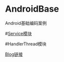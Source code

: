 # AndroidBase
Android基础编码案例<br/>


#[Service模块](https://github.com/waylen505/AndroidBase/tree/master/service/src/main/java/com/servicedemo/project)

#HandlerThread模块

[Blog链接](http://waylenw.github.io/Android/android-handler-thread-usage/)


